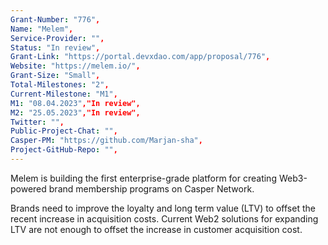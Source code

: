 ```yaml
---
Grant-Number: "776",
Name: "Melem",
Service-Provider: "",
Status: "In review",
Grant-Link: "https://portal.devxdao.com/app/proposal/776",
Website: "https://melem.io/",
Grant-Size: "Small",
Total-Milestones: "2",
Current-Milestone: "M1",
M1: "08.04.2023","In review",
M2: "25.05.2023","In review",
Twitter: "",
Public-Project-Chat: "",
Casper-PM: "https://github.com/Marjan-sha",
Project-GitHub-Repo: "",
---
```

<!--lang:en--> 
Melem is building the first enterprise-grade platform for creating Web3-powered brand membership programs on Casper Network.

Brands need to improve the loyalty and long term value (LTV) to offset the recent increase in acquisition costs. Current Web2 solutions for expanding LTV are not enough to offset the increase in customer acquisition cost.
<!--lang:es--] 
Mlem está construyendo la primera plataforma de nivel empresarial para crear programas de membresía de marca impulsados ​​por Web3 en Casper Network. 

Las marcas necesitan mejorar la lealtad y el valor a largo plazo (LTV) para compensar el aumento reciente en los costos de adquisición. Las soluciones Web2 actuales para expandir LTV no son suficientes para compensar el aumento en el costo de adquisición de clientes.
<!--lang:de--] 
Mlem baut die erste Unternehmensplattform für die Erstellung von Web3-gestützten Markenmitgliedschaftsprogrammen im Casper Network auf. 

Marken müssen die Loyalität und den langfristigen Wert (LTV) verbessern, um den jüngsten Anstieg der Akquisitionskosten auszugleichen. Aktuelle Web2-Lösungen zur Erweiterung des LTV reichen nicht aus, um den Anstieg der Kundenakquisekosten auszugleichen.
<!--lang:fr--] 
Mlem construit la première plate-forme d'entreprise pour créer des programmes d'adhésion de marque basés sur Web3 sur Casper Network. 

Les marques doivent améliorer la fidélité et la valeur à long terme (LTV) pour compenser la récente augmentation des coûts d'acquisition. Les solutions Web2 actuelles d'expansion de la LTV ne suffisent pas à compenser l'augmentation du coût d'acquisition client.
<!--lang:pl--] 
Mlem buduje pierwszą platformę klasy korporacyjnej do tworzenia programów członkostwa marki opartych na Web3 w Casper Network. 

Marki muszą poprawić lojalność i wartość długoterminową (LTV), aby zrównoważyć niedawny wzrost kosztów akwizycji. Obecne rozwiązania Web2 do zwiększania LTV nie wystarczą, aby zrekompensować wzrost kosztów pozyskania klienta.
<!--lang:uk--] 
Mlem створює першу платформу корпоративного рівня для створення програм членства брендів на базі Web3 у мережі Casper. 

Брендам потрібно покращити лояльність і довгострокову цінність (LTV), щоб компенсувати нещодавнє збільшення витрат на придбання. Поточних рішень Web2 для розширення LTV недостатньо, щоб компенсувати зростання вартості залучення клієнтів.
[!--lang:*-->  
